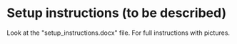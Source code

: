 <h1>Setup instructions (to be described)</h1>

Look at the "setup_instructions.docx" file. For full instructions with pictures.
